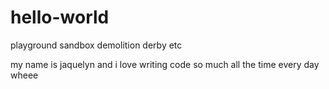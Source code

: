 # hello-world
playground sandbox demolition derby etc

my name is jaquelyn and i love writing code so much all the time every day wheee
